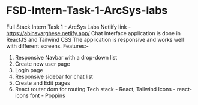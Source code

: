 # FSD-Intern-Task-1-ArcSys-labs
Full Stack Intern Task 1 - ArcSys Labs
Netlify link - https://abinsvarghese.netlify.app/
Chat Interface application is done in ReactJS and Tailwind CSS
The application is responsive and works well with different screens.
Features:-
1. Responsive Navbar with a drop-down list
2. Create new user page
3. Login page
4. Responsive sidebar for chat list
5. Create and Edit pages
6. React router dom for routing
Tech stack - React, Tailwind
Icons - react-icons
font - Poppins
